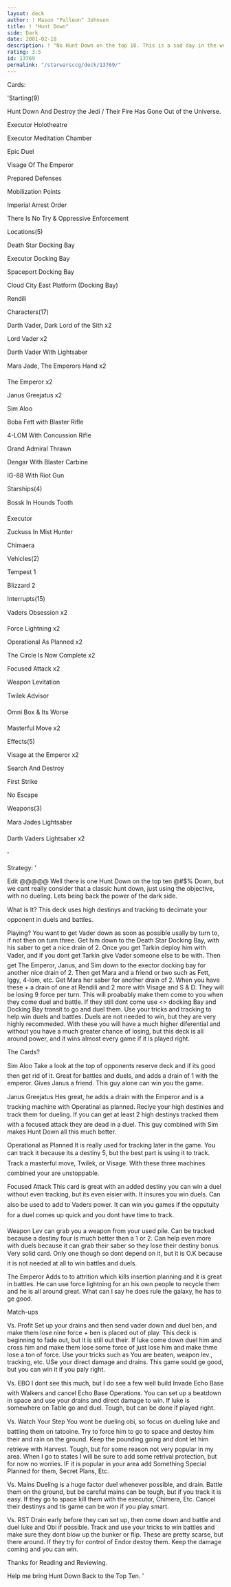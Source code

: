 ```yaml
---
layout: deck
author: ! Mason "Palleon" Johnson
title: ! "Hunt Down"
side: Dark
date: 2001-02-18
description: ! "No Hunt Down on the top 10. This is a sad day in the world of starwars, but I plan to change that. With This is an all around weapon of destruction. Drain, Duels, and Wins. 12-0 in tournament play."
rating: 3.5
id: 13769
permalink: "/starwarsccg/deck/13769/"
---
```

Cards: 

'Starting(9) 


Hunt Down And Destroy the Jedi / Their Fire Has Gone Out of the Universe.  

Executor Holotheatre 

Executor Meditation Chamber 

Epic Duel 

Visage Of The Emperor 

Prepared Defenses 

Mobilization Points 

Imperial Arrest Order 

There Is No Try & Oppressive Enforcement 


Locations(5) 

Death Star Docking Bay 

Executor Docking Bay 

Spaceport Docking Bay 

Cloud City East Platform (Docking Bay)  

Rendili


Characters(17) 


Darth Vader, Dark Lord of the Sith x2

Lord Vader x2

Darth Vader With Lightsaber 

Mara Jade, The Emperors Hand x2 

The Emperor x2 

Janus Greejatus x2 

Sim Aloo 

Boba Fett with Blaster Rifle 

4-LOM With Concussion Rifle 

Grand Admiral Thrawn 

Dengar With Blaster Carbine 

IG-88 With Riot Gun 


Starships(4) 

Bossk In Hounds Tooth 

Executor 

Zuckuss In Mist Hunter 

Chimaera 


Vehicles(2) 

Tempest 1 

Blizzard 2 


Interrupts(15) 

Vaders Obsession x2 

Force Lightning x2 

Operational As Planned x2 

The Circle Is Now Complete x2 

Focused Attack x2 

Weapon Levitation  

Twilek Advisor 

Omni Box & Its Worse  

Masterful Move x2 


Effects(5) 

Visage at the Emperor x2 

Search And Destroy 

First Strike 

No Escape 


Weapons(3) 

Mara Jades Lightsaber 

Darth Vaders Lightsaber x2 

'

Strategy: '

Edit @@@@@ Well there is one Hunt Down on the top ten @#$% Down, but we cant really consider that a classic hunt down, just using the objective, with no dueling. Lets being back the power of the dark side.  


What is It? This deck uses high destinys and tracking to decimate your opponent in duels and battles. 


Playing? You want to get Vader down as soon as possible usally by turn to, if not then on turn three. Get him down to the Death Star Docking Bay, with his saber to get a nice drain of 2. Once you get Tarkin deploy him with Vader, and if you dont get Tarkin give Vader someone else to be with. Then get The Emperor, Janus, and Sim down to the exector docking bay for another nice drain of 2. Then get Mara and a friend or two such as Fett, Iggy, 4-lom, etc. Get Mara her saber for another drain of 2. When you have these + a drain of one at Rendili and 2 more with Visage and S & D. They will be losing 9 force per turn. This will proabably make them come to you when they come duel and battle. If they still dont come use <> docking Bay and Docking Bay transit to go and duel them. Use your tricks and tracking to help win duels and battles. Duels are not needed to win, but they are very highly recommeded. With these you will have a much higher diferential and without you have a much greater chance of losing, but this deck is all around power, and it wins almost every game if it is played right. 


The Cards? 


Sim Aloo Take a look at the top of opponents reserve deck and if its good then get rid of it. Great for battles and duels, and adds a drain of 1 with the emperor. Gives Janus a friend. This guy alone can win you the game.


Janus Greejatus Hes great, he adds a drain with the Emperor and is a tracking machine with Operatinal as planned. Reclye your high destinies and track them for dueling. If you can get at least 2 high destinys tracked them with a focused attack they are dead in a duel. This guy combined with Sim makes Hunt Down all this much better. 


Operational as Planned It is really used for tracking later in the game. You can track it because its a destiny 5, but the best part is using it to track. Track a masterful move, Twilek, or Visage. With these three machines combined your are unstoppable. 


Focused Attack This card is great with an added destiny you can win a duel without even tracking, but its even eisier with. It insures you win duels. Can also be used to add to Vaders power. It can win you games if the opputuity for a duel comes up quick and you dont have time to track.


Weapon Lev can grab you a weapon from your used pile. Can be tracked because a destiny four is much better then a 1 or 2. Can help even more with duels because it can grab their saber so they lose their destiny bonus. Very solid card. Only one though so dont depend on it, but it is O.K because it is not needed at all to win battles and duels.


The Emperor Adds to to attrition which kills insertion planning and it is great in battles. He can use force lightning for an his own people to recycle them and he is all around great. What can I say he does rule the galaxy, he has to ge good.


Match-ups 


Vs. Profit Set up your drains and then send vader down and duel ben, and make them lose nine force + ben is placed out of play. This deck is beginning to fade out, but it is still out their. If luke come down duel him and cross him and make them lose some force of just lose him and make thme lose a ton of force. Use your tricks such as You are beaten, weapon lev., tracking, etc. USe your direct damage and drains. This game sould ge good, but you can win it if you paly right. 


Vs. EBO I dont see this much, but I do see a few well build Invade Echo Base with Walkers and cancel Echo Base Operations. You can set up a beatdown in space and use your drains and direct damage to win. If luke is somewhere on Table go and duel. Tough, but can be done if played right. 


Vs. Watch Your Step You wont be dueling obi, so focus on dueling luke and battling them on tatooine. Try to force him to go to space and destoy him their and rain on the ground. Keep the pounding going and dont let him retrieve with Harvest. Tough, but for some reason not very popular in my area. When I go to states I will be sure to add some retrival protection, but for now no worries. IF it is popular in your area add Something Special Planned for them, Secret Plans, Etc. 


Vs. Mains Dueling is a huge factor duel whenever possible, and drain. Battle them on the ground, but be careful mains can be tough, but if you track it is easy. If they go to space kill them with the executor, Chimera, Etc. Cancel their destinys and tis game can be won if you play smart. 


Vs. RST Drain early before they can set up, then come down and battle and duel luke and Obi if possible. Track and use your tricks to win battles and make sure they dont blow up the bunker or flip. These are pretty scarse, but there around. If they try for control of Endor destoy them. Keep the damage coming and you can win. 


Thanks for Reading and Reviewing.


Help me bring Hunt Down Back to the Top Ten.    '
